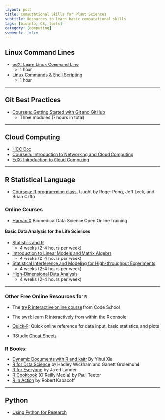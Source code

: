 ```yaml
---
layout: post
title: Computational Skills for Plant Sciences
subtitle: Resources to learn basic computational skills
tags: [bioinfo, CS, tools]
category: [computing]
comments: false
---
```



## Linux Command Lines

- [edX: Learn Linux Command Line](https://www.edx.org/learn/computer-programming/edx-try-it-learn-linux-command-line?index=product&queryID=647e638ac5fe8dfcc9aa9d7a1395004d&position=3&linked_from=autocomplete&c=autocomplete)
  - 1 hour
- [Linux Commands & Shell Scripting](https://www.edx.org/learn/linux/ibm-linux-commands-shell-scripting?index=product&queryID=c7d2890385fe4e47604518e30d546a8c&position=5&linked_from=autocomplete&c=autocomplete)
  - 1 hour

-----------------------------
## Git Best Practices
- [Coursera: Getting Started with Git and GitHub](https://www.coursera.org/learn/getting-started-with-git-and-github?specialization=ibm-backend-development&utm_medium=sem&utm_source=gg&utm_campaign=B2C_NAMER_ibm-backend-development_ibm_FTCOF_professional-certificates_country-US-country-CA&campaignid=19973760166&adgroupid=146696810063&device=c&keyword=&matchtype=&network=g&devicemodel=&adposition=&creativeid=654910474289&hide_mobile_promo&gclid=Cj0KCQjw3JanBhCPARIsAJpXTx46wfzFgCTqpnJkOuPP3V9QxyYosxbmAvUb-0clHlbledic_So4tTYaAnvDEALw_wcB)
  - Three modules (7 hours in total)


-----------------------
## Cloud Computing

- [HCC Doc](https://hcc.unl.edu/docs/)
- [Coursera: Introduction to Networking and Cloud Computing](https://www.coursera.org/learn/introduction-to-networking-and-cloud-computing?specialization=microsoft-cybersecurity-analyst&utm_medium=sem&utm_source=gg&utm_campaign=B2C_NAMER_microsoft-cybersecurity-analyst_microsoft_FTCOF_professional-certificates_country-US-country-CA&campaignid=20376574050&adgroupid=151041237829&device=c&keyword=&matchtype=&network=g&devicemodel=&adposition=&creativeid=666157831903&hide_mobile_promo&gclid=Cj0KCQjw3JanBhCPARIsAJpXTx4rQniRpAl4TIrsEDZQ9s7CqM7rVzR08HrkJbEUYVcYTpFmh_61-UoaAgysEALw_wcB)
- [EdX: Introduction to Cloud Computing](https://www.edx.org/learn/cloud-computing/ibm-introduction-to-cloud-computing?index=product&objectID=course-7a1a677e-be4c-4e1d-9630-2d60323db911&webview=false&campaign=Introduction+to+Cloud+Computing&source=edX&product_category=course&placement_url=https%3A%2F%2Fwww.edx.org%2Flearn%2Fcloud-computing)

-----------------------------
## R Statistical Language
- [Coursera: R programming class](https://www.coursera.org/learn/r-programming), taught by Roger Peng, Jeff Leek, and Brian Caffo

### Online Courses

- [HarvardX](http://rafalab.github.io/pages/harvardx.html) Biomedical Data Science Open Online Training

#### Basic Data Analysis for the Life Sciences
- [Statistics and R](https://www.edx.org/learn/r-programming/harvard-university-statistics-and-r)
  - 4 weeks (2-4 hours per week)
- [Introduction to Linear Models and Matrix Algebra](https://www.edx.org/learn/linear-algebra/harvard-university-introduction-to-linear-models-and-matrix-algebra)
  - 4 weeks (2-4 hours per week)
- [Statistical Interference and Modeling for High-throughput Experiments](https://www.edx.org/learn/statistics/harvard-university-statistical-inference-and-modeling-for-high-throughput-experiments)
  - 4 weeks (2-4 hours per week)
- [High-Dimensional Data Analysis](https://www.edx.org/learn/data-analysis/harvard-university-high-dimensional-data-analysis)
  - 4 weeks (2-4 hours per week)

-----------------------------
### Other Free Online Resources for `R`

- The [try R interactive online course](http://tryr.codeschool.com/) from Code School
- The [swirl](http://swirlstats.com/): learn R interactively from within the R console

- [Quick-R](http://www.statmethods.net/): Quick online reference for data input, basic statistics, and plots
- RStudio [Cheat Sheets](https://www.rstudio.com/resources/cheatsheets/)

### R Books:

- [Dynamic Documents with R and knitr](https://www.amazon.com/dp/1498716962/ref=cm_sw_su_dp) By Yihui Xie
- [R for Data Science](https://www.amazon.com/R-Data-Science-Hadley-Wickham/dp/1491910399/ref=as_li_ss_tl?ie=UTF8&qid=1469550189&sr=8-1&keywords=R+for+data+science&linkCode=sl1&tag=devtools-20&linkId=6fe0069f9605cf847ed96c191f4e84dd) by Hadley Wickham and Garrett Grolemund
- [R for Everyone](https://www.amazon.com/Everyone-Advanced-Analytics-Graphics-Addison-Wesley/dp/0321888030/) by Jared Lander
- [R Cookbook](https://www.amazon.com/Cookbook-OReilly-Cookbooks-Paul-Teetor/dp/0596809158/) (O'Reilly Media) by Paul Teetor
- [R in Action](https://www.amazon.com/R-Action-Robert-Kabacoff/dp/1935182390) by Robert Kabacoff



------------
## Python

- [Using Python for Research](https://www.edx.org/learn/python/harvard-university-using-python-for-research)


